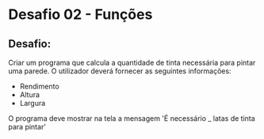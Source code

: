 # Desafio 02 - Funções

## Desafio:
Criar um programa que calcula a quantidade de tinta necessária para pintar uma parede. O utilizador deverá fornecer as seguintes informações: 
- Rendimento
- Altura 
- Largura

O programa deve mostrar na tela a mensagem 'É necessário _ latas de tinta para pintar'